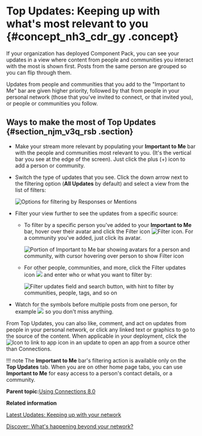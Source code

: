 # Top Updates: Keeping up with what's most relevant to you {#concept_nh3_cdr_gy .concept}

If your organization has deployed Component Pack, you can see your updates in a view where content from people and communities you interact with the most is shown first. Posts from the same person are grouped so you can flip through them.

Updates from people and communities that you add to the "Important to Me" bar are given higher priority, followed by that from people in your personal network \(those that you've invited to connect, or that invited you\), or people or communities you follow.

## Ways to make the most of Top Updates {#section_njm_v3q_rsb .section}

-   Make your stream more relevant by populating your **Important to Me** bar with the people and communities most relevant to you. \(It's the vertical bar you see at the edge of the screen\). Just click the plus \(+\) icon to add a person or community.
-   Switch the type of updates that you see. Click the down arrow next to the filtering option \(**All Updates** by default\) and select a view from the list of filters:

    ![Options for filtering by Responses or Mentions](images/all_updates_list.png)

-   Filter your view further to see the updates from a specific source:
    -   To filter by a specific person you've added to your **Important to Me** bar, hover over their avatar and click the Filter icon ![Filter icon](images/filter.png). For a community you've added, just click its avatar.

        ![Portion of Important to Me bar showing avatars for a person and community, with cursor hovering over person to show Filter icon](images/placeholder_itm_bar_torn.png)

    -   For other people, communities, and more, click the Filter updates icon ![](images/funnel.png) and enter who or what you want to filter by:

        ![Filter updates field and search button, with hint to filter by communities, people, tags, and so on](images/top_filter_updates.png)

-   Watch for the symbols before multiple posts from one person, for example ![](images/stacked_card_symbols.png) so you don't miss anything.

From Top Updates, you can also like, comment, and act on updates from people in your personal network, or click any linked text or graphics to go to the source of the content. When applicable in your deployment, click the ![Icon to link to app](om_open_app_icon.png) icon in an update to open an app from a source other than Connections.

!!! note
    The **Important to Me** bar's filtering action is available only on the **Top Updates** tab. When you are on other home page tabs, you can use **Important to Me** for easy access to a person's contact details, or a community.

**Parent topic:**[Using Connections 8.0](../welcome/welcome_end_user.md)

**Related information**  


[Latest Updates: Keeping up with your network](latest_updates_homepage.md)

[Discover: What's happening beyond your network?](discover_beyond_your_network.md)

